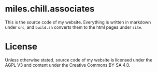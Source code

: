 # miles.chill.associates
This is the source code of my website. Everything is written in markdown under `src`, and `build.sh` converts them to the html pages under `site`.

# License
Unless otherwise stated, source code of my website is licensed under the AGPL V3 and content under the Creative Commons BY-SA 4.0.
